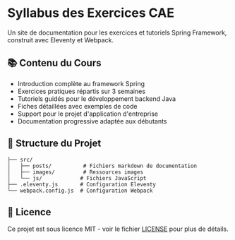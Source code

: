 # Syllabus des Exercices CAE

Un site de documentation pour les exercices et tutoriels Spring Framework, construit avec Eleventy et Webpack.

## 📚 Contenu du Cours

- Introduction complète au framework Spring
- Exercices pratiques répartis sur 3 semaines
- Tutoriels guidés pour le développement backend Java
- Fiches détaillées avec exemples de code
- Support pour le projet d'application d'entreprise
- Documentation progressive adaptée aux débutants

## 📁 Structure du Projet

```
├── src/
│   ├── posts/          # Fichiers markdown de documentation
│   ├── images/         # Ressources images
│   └── js/            # Fichiers JavaScript
├── .eleventy.js       # Configuration Eleventy
└── webpack.config.js  # Configuration Webpack
```

## 📝 Licence

Ce projet est sous licence MIT - voir le fichier [LICENSE](LICENSE) pour plus de détails.
